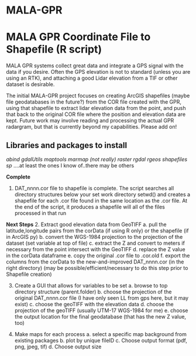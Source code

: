 # MALA-GPR
<H1>MALA GPR Coordinate File to Shapefile (R script)</H1>
MALA GPR systems collect great data and integrate a GPS signal with the data if you desire.  Often the GPS elevation is not to standard (unless you are using an RTK), and attaching a good Lidar elevation from a TIF or other dataset is desirable.  

The initial MALA-GPR project focuses on creating ArcGIS shapefiles (maybe file geodatabases in the future?) from the COR file created with the GPR, using that shapefile to extract lidar elevation data from the point, and push that back to the original COR file where the position and elevation data are kept.   Future work may involve reading and processing the actual GPR radargram, but that is currently beyond my capabilities.  Please add on!

<h2>Libraries and packages to install</h2>
      <i>abind
      gdalUtils
      maptools
      marmap (not really)
      raster
      rgdal
      rgeos
      shapefiles
      sp</i>
      ....at least the ones I know of..there may be others
      

<b>Complete</b>
1.  DAT_nnnn.cor file to shapefile is complete.
      The script searches all directory structures below your set work directory setwd() and creates a shapefile for each .cor file found in the same location as the .cor file.
      At the end of the script, it produces a shapefile will all of the files processed in that run

<b>Next Steps</b>
2. Extract good elevation data from GeoTIFF
    a.  pull the latitude,longitude pairs from the corData (if using R only) or the shapefile (if in ArcGIS py)
    b.  convert the WGS-1984 projection to the projection of the dataset (set variable at top of file)
    c.  extract the Z and convert to meters if necessary from the point intersect with the GeoTIFF
    d.  replace the Z value in the corData dataframe
    e.  copy the original .cor file to .cor.old
    f.  export the columns from the corData to the new-and-improved DAT_nnnn.cor (in the right directory)
    (may be possible/efficient/necessary to do this step prior to Shapefile creation)
    
3.  Create a GUI that allows for variables to be set
    a.  browse to top directory structure (parent.folder)
    b.  choose the projection of the original DAT_nnnn.cor file (I have only seen LL from gps here, but it may exist)
    c.  choose the geoTIFF with the elevation data
    d.  choose the projection of the geoTIFF (usually UTM-17 WGS-1984 for me)
    e.  choose the output location for the final geodatabase (that has the new Z value, too)
    
4.  Make maps for each process
    a.  select a specific map background from existing packages
    b.  plot by unique fileID
    c.  Choose output format (pdf, png, jpeg, tif)
    d.  Choose output size
    
    
